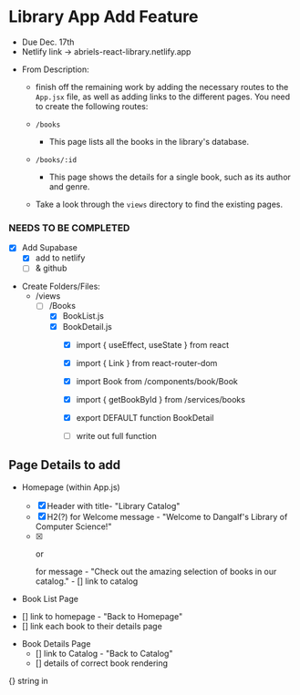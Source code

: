 # Library App Add Feature

- Due Dec. 17th
- Netlify link -> abriels-react-library.netlify.app

* From Description:

  - finish off the remaining work by adding the necessary routes to the `App.jsx` file, as well as adding links to the different pages. You need to create the following routes:
  - `/books`
    - This page lists all the books in the library's database.
  - `/books/:id`

    - This page shows the details for a single book, such as its author and genre.

  - Take a look through the `views` directory to find the existing pages.

### NEEDS TO BE COMPLETED

- [x] Add Supabase
  - [x] add to netlify
  - [ ] & github
- Create Folders/Files:
  - /views
    - [ ] /Books
      - [x] BookList.js
      - [x] BookDetail.js
        - [x] import { useEffect, useState } from react
        - [x] import { Link } from react-router-dom
        - [x] import Book from /components/book/Book
        - [x] import { getBookById } from /services/books
        - [x] export DEFAULT function BookDetail
        - [ ] write out full function
   

## Page Details to add

- Homepage (within App.js)

  - [x] Header with title- "Library Catalog"
  - [x] H2(?) for Welcome message - "Welcome to Dangalf's Library of Computer Science!"
  - [x] <P> or <div> for message - "Check out the amazing selection of books in our catalog."
              - [] link to catalog

- Book List Page

* [] link to homepage - "Back to Homepage"
* [] link each book to their details page

- Book Details Page
  - [] link to Catalog - "Back to Catalog"
  - [] details of correct book rendering


{} string in
